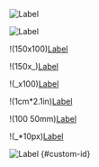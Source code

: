 ![Label](/url)

![Label](/url "Title")

!(150x100)[Label](/url)

!(150x_)[Label](/url)

!(_x100)[Label](/url)

!(1cm*2.1in)[Label](/url)

!(100 50mm)[Label](/url)

!(_*10px)[Label](/url)

![Label](/url) {#custom-id}